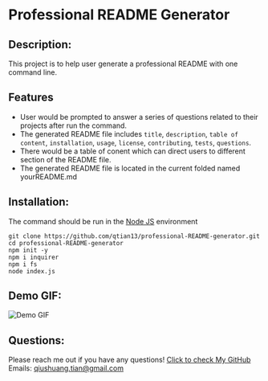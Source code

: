 # Professional README Generator
## Description:
This project is to help user generate a professional README with one command line. 
## Features
* User would be prompted to answer a series of questions related to their projects after run the command.
* The generated README file includes `title`, `description`, `table of content`, `installation`, `usage`, `license`, `contributing`, `tests`, `questions`.
* There would be a table of conent which can direct users to different section of the README file.
* The generated README file is located in the current folded named yourREADME.md
## Installation:
The command should be run in the [Node JS](https://nodejs.org/en/) environment
```console
git clone https://github.com/qtian13/professional-README-generator.git
cd professional-README-generator
npm init -y
npm i inquirer
npm i fs
node index.js
```
## Demo GIF:
![Demo GIF](assets/images/demo.gif)
## Questions:
Please reach me out if you have any questions!
[Click to check My GitHub](https://github.com/qtian13)
Emails: qiushuang.tian@gmail.com
  